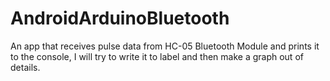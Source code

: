 # AndroidArduinoBluetooth
An app that receives pulse data from HC-05 Bluetooth Module and prints it to the console, I will try to write it to label and then make a graph out of details.
